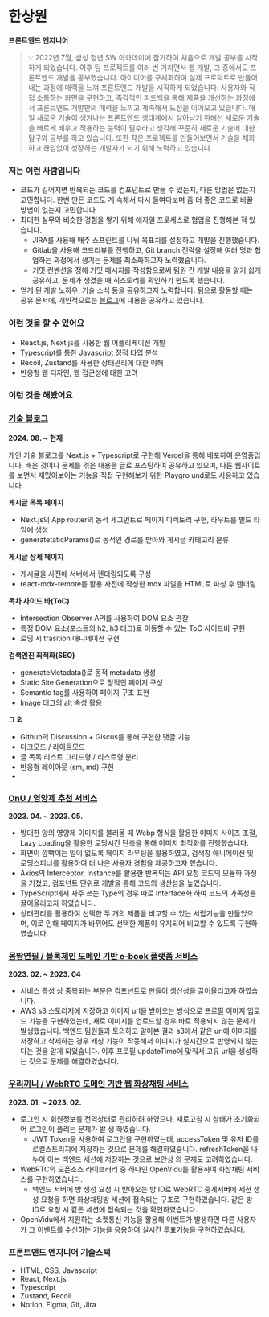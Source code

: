 
# 한상원
**프론트엔드 엔지니어**
> 💡 2022년 7월, 삼성 청년 SW 아카데미에 참가하여 처음으로 개발 공부를 시작하게 되었습니다. 이후 팀 프로젝트를 여러 번 거치면서 웹 개발, 그 중에서도 프론트엔드 개발을 공부했습니다. 
> 아이디어를 구체화하여 실제 프로덕트로 만들어내는 과정에 매력을 느껴 프론트엔드 개발을 시작하게 되었습니다. 사용자와 직접 소통하는 화면을 구현하고, 즉각적인 피드백을 통해 제품을 개선하는 과정에서 프론트엔드 개발만의 매력을 느끼고 계속해서 도전을 이어오고 있습니다. 
> 매일 새로운 기술이 생겨나는 프론트엔드 생태계에서 살아남기 위해선 새로운 기술을 빠르게 배우고 적용하는 능력이 필수라고 생각해 꾸준히 새로운 기술에 대한 탐구와 공부를 하고 있습니다. 또한 작은 프로젝트를 만들어보면서 기술을 체화하고 끊임없이 성장하는 개발자가 되기 위해 노력하고 있습니다.




### 저는 이런 사람입니다

- 코드가 길어지면 반복되는 코드를 컴포넌트로 만들 수 있는지, 다른 방법은 없는지 고민합니다. 한번 만든 코드도 계 속해서 다시 들여다보며 좀 더 좋은 코드로 바꿀 방법이 없는지 고민합니다.
- 최대한 실무와 비슷한 경험을 쌓기 위해 애자일 프로세스로 협업을 진행해본 적 있습니다.
    - JIRA를 사용해 매주 스프린트를 나눠 목표치를 설정하고 개발을 진행했습니다.
    - Gitlab을 사용해 코드리뷰를 진행하고, Git branch 전략을 설정해 여러 명과 협업하는 과정에서 생기는 문제를 최소화하고자 노력했습니다.
    - 커밋 컨벤션을 정해 커밋 메시지를 작성함으로써 팀원 간 개발 내용을 알기 쉽게 공유하고, 문제가 생겼을 때 히스토리를 확인하기 쉽도록 했습니다.
- 얻게 된 개발 노하우, 기술 소식 등을 공유하고자 노력합니다. 팀으로 활동할 때는 공유 문서에, 개인적으로는 [블로그](https://www.swhana.site/blog)에 내용을 공유하고 있습니다.

### 이런 것을 할 수 있어요

- React.js, Next.js를 사용한 웹 어플리케이션 개발
- Typescript를 통한 Javascript 정적 타입 분석
- Recoil, Zustand를 사용한 상태관리에 대한 이해
- 반응형 웹 디자인, 웹 접근성에 대한 고려

### 이런 것을 해봤어요

### [**기술 블로그**](https://www.swhana.site/blog)
**2024. 08. ~ 현재**

개인 기술 블로그를 Next.js + Typescript로 구현해 Vercel을 통해 배포하여 운영중입니다. 배운 것이나 문제를 겪은 내용을 글로 포스팅하여 공유하고 있으며, 다른 웹사이트를 보면서 재밌어보이는 기능을 직접 구현해보기 위한 Playgro und로도 사용하고 있습니다.

**게시글 목록 페이지**
- Next.js의 App router의 동적 세그먼트로 페이지 디렉토리 구현, 라우트를 빌드 타임에 생성
- generatetaticParams()로 동적인 경로를 받아와 게시글 카테고리 분류

**게시글 상세 페이지**
- 게시글을 사전에 서버에서 렌더링되도록 구성
- react-mdx-remote를 활용 사전에 작성한 mdx 파일을 HTML로 파싱 후 렌더링

**목차 사이드 바(ToC)**
- Intersection Observer API를 사용하여 DOM 요소 관찰
- 특정 DOM 요소(포스트의 h2, h3 태그)로 이동할 수 있는 ToC 사이드바 구현
- 로딩 시 trasition 애니메이션 구현

**검색엔진 최적화(SEO)**
- generateMetadata()로 동적 metadata 생성
- Static Site Generation으로 정적인 페이지 구성
- Semantic tag를 사용하여 페이지 구조 표현
- Image 태그의 alt 속성 활용

**그 외**
- Github의 Discussion + Giscus를 통해 구현한 댓글 기능
- 다크모드 / 라이트모드
- 글 목록 리스트 그리드형 / 리스트형 분리
- 반응형 레이아웃 (sm, md) 구현
- 

### [OnU / 영양제 추천 서비스](https://github.com/swhana/OnU)
**2023. 04. ~ 2023. 05.**

- 방대한 양의 영양제 이미지를 불러올 때 Webp 형식을 활용한 이미지 사이즈 조절, Lazy Loading을 활용한 로딩시간 단축을 통해 이미지 최적화를 진행했습니다.
- 화면이 깜빡이는 일이 없도록 페이지 라우팅을 활용하였고, 검색창 애니메이션 및 로딩스피너를 활용하여 더 나은 사용자 경험을 제공하고자 했습니다.
- Axios의 Interceptor, Instance를 활용한 반복되는 API 요청 코드의 모듈화 과정을 거쳤고, 컴포넌트 단위로 개발을 통해 코드의 생산성을 높였습니다.
- TypeScript에서 자주 쓰는 Type의 경우 따로 Interface화 하여 코드의 가독성을 끌어올리고자 하였습니다.
- 상태관리를 활용하여 선택한 두 개의 제품을 비교할 수 있는 서랍기능을 만들었으며, 이로 인해 페이지가 바뀌어도 선택한 제품이 유지되어 비교할 수 있도록 구현하였습니다.

### [몽땅연필 / 블록체인 도메인 기반 e-book 플랫폼 서비스](https://github.com/swhana/mongtang)
**2023. 02. ~ 2023. 04**

- 서비스 특성 상 중복되는 부분은 컴포넌트로 만들어 생산성을 끌어올리고자 하였습니다.
- AWS s3 스토리지에 저장하고 이미지 url을 받아오는 방식으로 프로필 이미지 업로드 기능을 구현하였는데, 새로 이미지를 업로드할 경우 바로 적용되지 않는 문제가 발생했습니다. 백엔드 팀원들과 토의하고 알아본 결과 s3에서 같은 url에 이미지를 저장하고 삭제하는 경우 캐싱 기능이 작동해서 이미지가 실시간으로 반영되지 않는다는 것을 알게 되었습니다. 이후 프로필 updateTime에 맞춰서 고유 url을 생성하는 것으로 문제를 해결하였습니다.

### [우리끼니 / WebRTC 도메인 기반 웹 화상채팅 서비스](https://github.com/swhana/woorikkini)
**2023. 01. ~ 2023. 02.**

- 로그인 시 회원정보를 전역상태로 관리하려 하였으나, 새로고침 시 상태가 초기화되어 로그인이 풀리는 문제가 발 생 하였습니다.
    - JWT Token을 사용하여 로그인을 구현하였는데, accessToken 및 유저 ID를 로컬스토리지에 저장하는 것으로 문제를 해결하였습니다. refreshToken을 나누어 이는 백엔드 세션에 저장하는 것으로 보안상 의 문제도 고려하였습니다.
- WebRTC의 오픈소스 라이브러리 중 하나인 OpenVidu를 활용하여 화상채팅 서비스를 구현하였습니다.
    - 백엔드 서버에 방 생성 요청 시 받아오는 방 ID로 WebRTC 중계서버에 세션 생성 요청을 하면 화상채팅방 세션에 접속되는 구조로 구현하였습니다. 같은 방 ID로 요청 시 같은 세션에 접속되는 것을 확인하였습니다.
- OpenVidu에서 지원하는 소켓통신 기능을 활용해 이벤트가 발생하면 다른 사용자가 그 이벤트를 수신하는 기능을 응용하여 실시간 투표기능을 구현하였습니다.

### 프론트엔드 엔지니어 기술스택

- HTML, CSS, Javascript
- React, Next.js
- Typescript
- Zustand, Recoil
- Notion, Figma, Git, Jira
